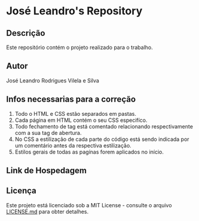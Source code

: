# José Leandro's Repository

## Descrição
Este repositório contém o projeto realizado para o trabalho.

## Autor
José Leandro Rodrigues Vilela e Silva

## Infos necessarias para a correção
1. Todo o HTML e CSS estão separados em pastas.
2. Cada página em HTML contém o seu CSS especifíco.
3. Todo fechamento de tag está comentado relacionando respectivamente com a sua tag de abertura.
4. No CSS a estilização de cada parte do código está sendo indicada por um comentário antes da respectiva estilização.
5. Estilos gerais de todas as pagínas forem aplicados no início.

## Link de Hospedagem


## Licença
Este projeto está licenciado sob a MIT License - consulte o arquivo [LICENSE.md](LICENSE.md) para obter detalhes.

